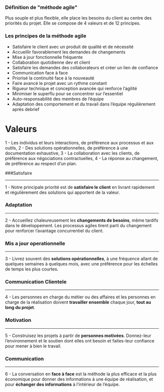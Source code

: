 ### Définition de "méthode agile"
Plus souple et plus flexible, elle place les besoins du client au centre des priorités du projet. Elle se compose de 4 valeurs et de 12 principes.
### Les principes de la méthode agile
- Satisfaire le client avec un produit de qualité et de nécessité
- Accueillir  favorablement les demandes de changements
- Mise à jour fonctionnelle fréquente
- Collaboration quotidienne dev et client
- Satisfaire les demandes des collaborateurs et créer un lien de confiance
- Communication face à face
- Priorisé la continuité face à la nouveauté
- Faire avancé le projet avec un rythme constant
- Rigueur technique et conception avancée qui renforce l’agilité
- Minimiser le superflu pour se concentrer sur l’essentiel
- Auto-responsabilité des membres de l’équipe
- Adaptation des comportement et du travail dans l’équipe régulièrement après debrief
# Valeurs
1 - Les individus et leurs interactions, de préférence aux processus et aux outils,
2 - Des solutions opérationnelles, de préférence à une documentation exhaustive,
3 - La collaboration avec les clients, de préférence aux négociations contractuelles,
4 - La réponse au changement, de préférence au respect d’un plan.

###Satisfaire 
___
1 - Notre principale priorité est de **satisfaire le client** en livrant rapidement et régulièrement des solutions qui apportent de la valeur.
### Adaptation
___
2 - Accueillez chaleureusement les **changements de besoins**, même tardifs dans le développement. Les processus agiles tirent parti du changement pour renforcer l’avantage concurrentiel du client.
### Mis a jour operationnelle
___
3 - Livrez souvent des **solutions opérationnelles**, à une fréquence allant de quelques semaines à quelques mois, avec une préférence pour les échelles de temps les plus courtes.
### Communication Clientele
___
4 - Les personnes en charge du métier ou des affaires et les personnes en charge de la réalisation doivent **travailler ensemble** chaque jour, **tout au long du projet**.
### Motivation
___
5 - Construisez les projets à partir de **personnes motivées**. Donnez-leur l’environnement et le soutien dont elles ont besoin et faites-leur confiance pour mener à bien le travail.
### Communication
___
6 - La conversation en **face à face** est la méthode la plus efficace et la plus économique pour donner des informations à une équipe de réalisation, et pour **échanger des informations** à l’intérieur de l’équipe.

